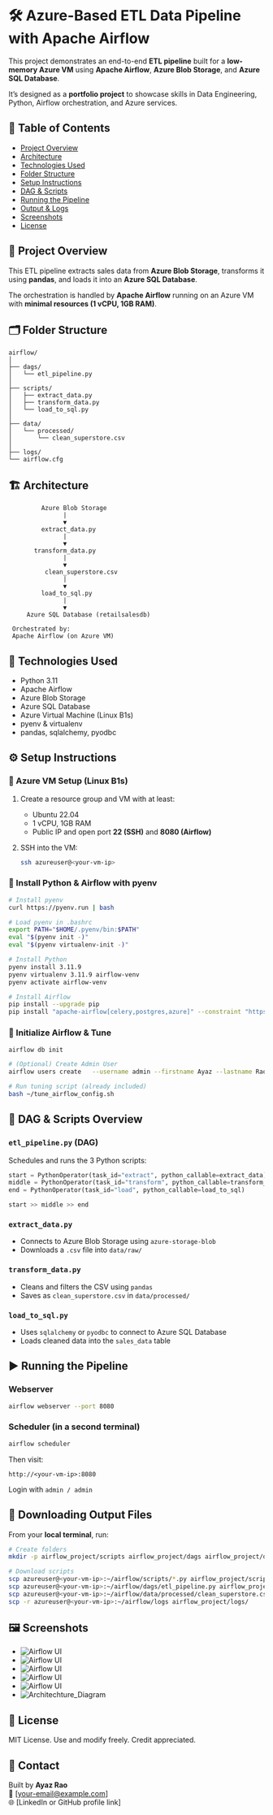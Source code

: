 # 🛠️ Azure-Based ETL Data Pipeline with Apache Airflow

This project demonstrates an end-to-end **ETL pipeline** built for a **low-memory Azure VM** using **Apache Airflow**, **Azure Blob Storage**, and **Azure SQL Database**.

It’s designed as a **portfolio project** to showcase skills in Data Engineering, Python, Airflow orchestration, and Azure services.

## 📌 Table of Contents

- [Project Overview](#project-overview)
- [Architecture](#architecture)
- [Technologies Used](#technologies-used)
- [Folder Structure](#folder-structure)
- [Setup Instructions](#setup-instructions)
- [DAG & Scripts](#dag--scripts)
- [Running the Pipeline](#running-the-pipeline)
- [Output & Logs](#output--logs)
- [Screenshots](#screenshots)
- [License](#license)

## 🧾 Project Overview

This ETL pipeline extracts sales data from **Azure Blob Storage**, transforms it using **pandas**, and loads it into an **Azure SQL Database**.

The orchestration is handled by **Apache Airflow** running on an Azure VM with **minimal resources (1 vCPU, 1GB RAM)**.

## 🗂️ Folder Structure

```
airflow/
│
├── dags/
│   └── etl_pipeline.py
│
├── scripts/
│   ├── extract_data.py
│   ├── transform_data.py
│   └── load_to_sql.py
│
├── data/
│   └── processed/
│       └── clean_superstore.csv
│
├── logs/
└── airflow.cfg
```

## 🏗️ Architecture

```
         Azure Blob Storage
               |
               ▼
         extract_data.py
               |
               ▼
       transform_data.py
               |
               ▼
          clean_superstore.csv
               |
               ▼
         load_to_sql.py
               |
               ▼
     Azure SQL Database (retailsalesdb)

 Orchestrated by:
 Apache Airflow (on Azure VM)
```

## 🧰 Technologies Used

- Python 3.11
- Apache Airflow
- Azure Blob Storage
- Azure SQL Database
- Azure Virtual Machine (Linux B1s)
- pyenv & virtualenv
- pandas, sqlalchemy, pyodbc

## ⚙️ Setup Instructions

### 🔹 Azure VM Setup (Linux B1s)

1. Create a resource group and VM with at least:
   - Ubuntu 22.04
   - 1 vCPU, 1GB RAM
   - Public IP and open port **22 (SSH)** and **8080 (Airflow)**

2. SSH into the VM:
   ```bash
   ssh azureuser@<your-vm-ip>
   ```

### 🔹 Install Python & Airflow with pyenv

```bash
# Install pyenv
curl https://pyenv.run | bash

# Load pyenv in .bashrc
export PATH="$HOME/.pyenv/bin:$PATH"
eval "$(pyenv init -)"
eval "$(pyenv virtualenv-init -)"

# Install Python
pyenv install 3.11.9
pyenv virtualenv 3.11.9 airflow-venv
pyenv activate airflow-venv

# Install Airflow
pip install --upgrade pip
pip install "apache-airflow[celery,postgres,azure]" --constraint "https://raw.githubusercontent.com/apache/airflow/constraints-2.8.1/constraints-3.11.txt"
```

### 🔹 Initialize Airflow & Tune

```bash
airflow db init

# (Optional) Create Admin User
airflow users create   --username admin --firstname Ayaz --lastname Rao   --role Admin --email ayaz@example.com --password admin

# Run tuning script (already included)
bash ~/tune_airflow_config.sh
```

## 🧠 DAG & Scripts Overview

### `etl_pipeline.py` (DAG)

Schedules and runs the 3 Python scripts:

```python
start = PythonOperator(task_id="extract", python_callable=extract_data)
middle = PythonOperator(task_id="transform", python_callable=transform_data)
end = PythonOperator(task_id="load", python_callable=load_to_sql)

start >> middle >> end
```

### `extract_data.py`

- Connects to Azure Blob Storage using `azure-storage-blob`
- Downloads a `.csv` file into `data/raw/`

### `transform_data.py`

- Cleans and filters the CSV using `pandas`
- Saves as `clean_superstore.csv` in `data/processed/`

### `load_to_sql.py`

- Uses `sqlalchemy` or `pyodbc` to connect to Azure SQL Database
- Loads cleaned data into the `sales_data` table

## ▶️ Running the Pipeline

### Webserver

```bash
airflow webserver --port 8080
```

### Scheduler (in a second terminal)

```bash
airflow scheduler
```

Then visit:

```
http://<your-vm-ip>:8080
```

Login with `admin / admin`

## 💾 Downloading Output Files

From your **local terminal**, run:

```bash
# Create folders
mkdir -p airflow_project/scripts airflow_project/dags airflow_project/data airflow_project/logs

# Download scripts
scp azureuser@<your-vm-ip>:~/airflow/scripts/*.py airflow_project/scripts/
scp azureuser@<your-vm-ip>:~/airflow/dags/etl_pipeline.py airflow_project/dags/
scp azureuser@<your-vm-ip>:~/airflow/data/processed/clean_superstore.csv airflow_project/data/
scp -r azureuser@<your-vm-ip>:~/airflow/logs airflow_project/logs/
```

## 🖼️ Screenshots

- ![Airflow UI](snapshots/DAG.png)
- ![Airflow UI](snapshots/etl_graph.png)
- ![Airflow UI](snapshots/extract_data.png)
- ![Airflow UI](snapshots/load_data.png)
- ![Airflow UI](snapshots/trasnform_data.png)
- ![Architechture_Diagram](snapshots/architecture_diagrams.png)

## 📜 License

MIT License. Use and modify freely. Credit appreciated.

## 🙋 Contact

Built by **Ayaz Rao**  
📧 [your-email@example.com]  
🌐 [LinkedIn or GitHub profile link]
